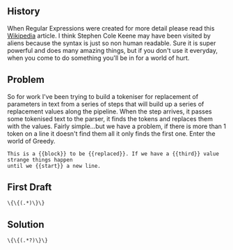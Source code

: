 ## History
When Regular Expressions were created for more detail please read this [Wikipedia](https://en.wikipedia.org/wiki/Regular_expression)  article. I think Stephen Cole Keene may have been visited by aliens because the syntax is just so non human readable. Sure it is super powerful and does many amazing things, but if you don't use it everyday, when you come to do something you'll be in for a world of hurt.

## Problem
So for work I've been trying to build a tokeniser for replacement of parameters in text from a series of steps that will build up a series of replacement values along the pipeline. When the step arrives, it passes some tokenised text to the parser, it finds the tokens and replaces them with the values. Fairly simple...but we have a problem, if there is more than 1 token on a line it doesn't find them all it only finds the first one. Enter the world of Greedy.

```
This is a {{block}} to be {{replaced}}. If we have a {{third}} value strange things happen
until we {{start}} a new line.
```

## First Draft
`\{\{(.*)\}\}`

## Solution

`\{\{(.*?)\}\}`
